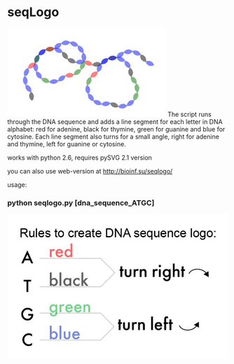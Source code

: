 # seqLogo
![Alt text](https://github.com/vovalive/seqlogo/blob/master/photo5298489806780737501.jpg?raw=true "Title")
The script runs through the DNA sequence and adds a line segment for each letter in DNA alphabet: red for adenine, black for  thymine, green for guanine and blue for cytosine. Each line segment also turns for a small angle, right for adenine and thymine, left for guanine or cytosine.

works with python 2.6, 
requires pySVG 2.1 version

you can also use web-version at http://bioinf.su/seqlogo/

usage: 
### python seqlogo.py [dna_sequence_ATGC]

![Alt text](https://github.com/vovalive/seqlogo/blob/master/photo5300770988465694678.jpg?raw=true "Title")
